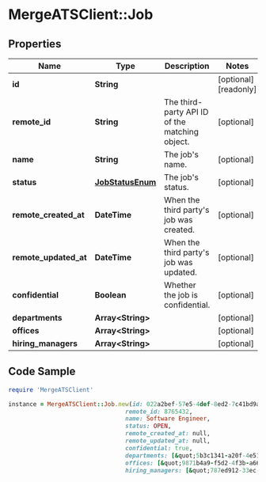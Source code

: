 # MergeATSClient::Job

## Properties

Name | Type | Description | Notes
------------ | ------------- | ------------- | -------------
**id** | **String** |  | [optional] [readonly] 
**remote_id** | **String** | The third-party API ID of the matching object. | [optional] 
**name** | **String** | The job&#39;s name. | [optional] 
**status** | [**JobStatusEnum**](JobStatusEnum.md) | The job&#39;s status. | [optional] 
**remote_created_at** | **DateTime** | When the third party&#39;s job was created. | [optional] 
**remote_updated_at** | **DateTime** | When the third party&#39;s job was updated. | [optional] 
**confidential** | **Boolean** | Whether the job is confidential. | [optional] 
**departments** | **Array&lt;String&gt;** |  | [optional] 
**offices** | **Array&lt;String&gt;** |  | [optional] 
**hiring_managers** | **Array&lt;String&gt;** |  | [optional] 

## Code Sample

```ruby
require 'MergeATSClient'

instance = MergeATSClient::Job.new(id: 022a2bef-57e5-4def-8ed2-7c41bd9a5ed8,
                                 remote_id: 8765432,
                                 name: Software Engineer,
                                 status: OPEN,
                                 remote_created_at: null,
                                 remote_updated_at: null,
                                 confidential: true,
                                 departments: [&quot;5b3c1341-a20f-4e51-b72c-f3830a16c97b&quot;,&quot;d6e687d6-0c36-48a1-8114-35324b5cb38f&quot;],
                                 offices: [&quot;9871b4a9-f5d2-4f3b-a66b-dfedbed42c46&quot;],
                                 hiring_managers: [&quot;787ed912-33ec-444e-a215-8d71cc42fc12&quot;])
```


